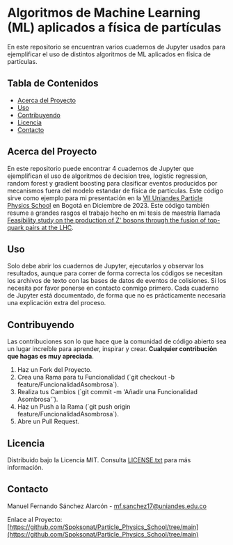 # Algoritmos de Machine Learning (ML) aplicados a física de partículas

En este repositorio se encuentran varios cuadernos de Jupyter usados para ejemplificar el uso de distintos algoritmos de ML aplicados en física de partículas.

## Tabla de Contenidos

- [Acerca del Proyecto](#acerca-del-proyecto)
- [Uso](#uso)
- [Contribuyendo](#contribuyendo)
- [Licencia](#licencia)
- [Contacto](#contacto)

## Acerca del Proyecto

En este repositorio puede encontrar 4 cuadernos de Jupyter que ejemplifican el uso de algoritmos de decision tree, logistic regression, random forest y gradient boosting
para clasificar eventos producidos por mecanismos fuera del modelo estandar de física de partículas. Este código sirve como ejemplo para mi presentación en la
[VII Uniandes Particle Physics School](https://fisindico.uniandes.edu.co/event/13/) en Bogotá en Diciembre de 2023. Este código también resume a grandes rasgos el trabajo hecho
en mi tesis de maestría llamada [Feasibility study on the production of Z' bosons through the fusion of top-quark pairs at the LHC](https://redcol.minciencias.gov.co/Record/UNIANDES2_d79cfe7cdfaa7e0ea633237af389c176). 

## Uso

Solo debe abrir los cuadernos de Jupyter, ejecutarlos y observar los resultados, aunque para correr de forma correcta los códigos se necesitan los archivos de texto con las bases de datos de eventos de colisiones. Si los necesita
por favor ponerse en contacto conmigo primero. Cada cuaderno de Jupyter está documentado, de forma que no es prácticamente necesaria una explicación extra del proceso.

## Contribuyendo

Las contribuciones son lo que hace que la comunidad de código abierto sea un lugar increíble para aprender, inspirar y crear. **Cualquier contribución que hagas es muy apreciada**.

1. Haz un Fork del Proyecto.
2. Crea una Rama para tu Funcionalidad (\`git checkout -b feature/FuncionalidadAsombrosa\`).
3. Realiza tus Cambios (\`git commit -m 'Añadir una Funcionalidad Asombrosa'\`).
4. Haz un Push a la Rama (\`git push origin feature/FuncionalidadAsombrosa\`).
5. Abre un Pull Request.

## Licencia

Distribuido bajo la Licencia MIT. Consulta [LICENSE.txt](LICENCE.txt) para más información.

## Contacto

Manuel Fernando Sánchez Alarcón  - mf.sanchez17@uniandes.edu.co

Enlace al Proyecto: [https://github.com/Spoksonat/Particle_Physics_School/tree/main](https://github.com/Spoksonat/Particle_Physics_School/tree/main)
